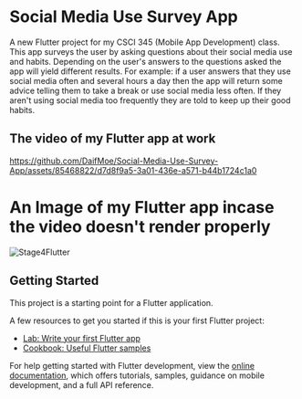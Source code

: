 # Social Media Use Survey App

A new Flutter project for my CSCI 345 (Mobile App Development) class. This 
app surveys the user by asking questions about their social media use and habits.
Depending on the user's answers to the questions asked the app will yield different results.
For example: if a user answers that they use social media often and several hours a day then 
the app will return some advice telling them to take a break or use social media less often.
If they aren't using social media too frequently they are told to keep up their good habits.

## The video of my Flutter app at work
https://github.com/DaifMoe/Social-Media-Use-Survey-App/assets/85468822/d7d8f9a5-3a01-436e-a571-b44b1724c1a0

# An Image of my Flutter app incase the video doesn't render properly
![Stage4Flutter](https://github.com/DaifMoe/Social-Media-Use-Survey-App/assets/85468822/13c0506d-2dbd-410f-ab87-3ac6196d92c9)


## Getting Started

This project is a starting point for a Flutter application.

A few resources to get you started if this is your first Flutter project:

- [Lab: Write your first Flutter app](https://docs.flutter.dev/get-started/codelab)
- [Cookbook: Useful Flutter samples](https://docs.flutter.dev/cookbook)

For help getting started with Flutter development, view the
[online documentation](https://docs.flutter.dev/), which offers tutorials,
samples, guidance on mobile development, and a full API reference.
